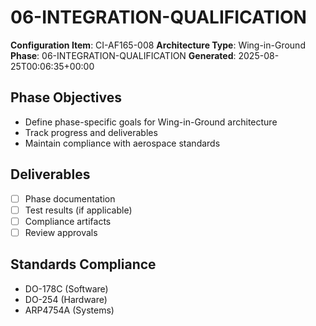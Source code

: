 # 06-INTEGRATION-QUALIFICATION

**Configuration Item**: CI-AF165-008
**Architecture Type**: Wing-in-Ground
**Phase**: 06-INTEGRATION-QUALIFICATION
**Generated**: 2025-08-25T00:06:35+00:00

## Phase Objectives
- Define phase-specific goals for Wing-in-Ground architecture
- Track progress and deliverables
- Maintain compliance with aerospace standards

## Deliverables
- [ ] Phase documentation
- [ ] Test results (if applicable)
- [ ] Compliance artifacts
- [ ] Review approvals

## Standards Compliance
- DO-178C (Software)
- DO-254 (Hardware)
- ARP4754A (Systems)
